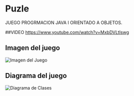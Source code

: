 # Puzle
JUEGO PROGRMACION JAVA I ORIENTADO A OBJETOS.

##VIDEO
https://www.youtube.com/watch?v=MxbDVLtIswg

## Imagen del juego

![Imagen del Juego](https://raw.githubusercontent.com/glaraanabelperez/puzle/master/p1.jpg)

## Diagrama del juego

![Diagrama de Clases](https://raw.githubusercontent.com/glaraanabelperez/puzle/master/diagramaPng.png)

